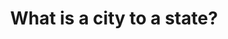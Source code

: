 ---
pid: pt146
title: What is a city to a state?
location_transcription: Where the Rizzo statue is
coordinates: "[-75.163977752661, 39.953737394216]"
zipcode: '19143'
gen_neighborhood: West Philadelphia
neighborhood: University City
outside_phl: 
age: '28'
age_range: 20-29
instagram: 
image_file_name: pt_146.jpg
proposal_transcription: 
topic: Social Justice
topic_summary: 0, 0
type: Other No Form
keywords_other: 
credit: Yi-Ming Lou
image_labels: Philadelphia
twitter: 
facebook: 
permalink: "/monuments/pt146/"
layout: item-page
---